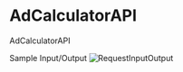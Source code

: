 # AdCalculatorAPI
AdCalculatorAPI


Sample Input/Output
![RequestInputOutput](https://user-images.githubusercontent.com/46036272/142950642-ff060745-8561-455f-aca6-0954f24ca0f4.png)
